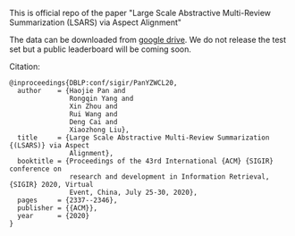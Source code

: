 This is official repo of the paper "Large Scale Abstractive Multi-Review Summarization (LSARS) via Aspect Alignment"

The data can be downloaded from [google drive](https://drive.google.com/drive/folders/1EM2pJfwvIZVrzl4rXlFeQeueqwKjy7Sz?usp=sharing). We do not release the test set but a public leaderboard will be coming soon.


Citation:

```
@inproceedings{DBLP:conf/sigir/PanYZWCL20,
  author    = {Haojie Pan and
               Rongqin Yang and
               Xin Zhou and
               Rui Wang and
               Deng Cai and
               Xiaozhong Liu},
  title     = {Large Scale Abstractive Multi-Review Summarization {(LSARS)} via Aspect
               Alignment},
  booktitle = {Proceedings of the 43rd International {ACM} {SIGIR} conference on
               research and development in Information Retrieval, {SIGIR} 2020, Virtual
               Event, China, July 25-30, 2020},
  pages     = {2337--2346},
  publisher = {{ACM}},
  year      = {2020}
}
```
